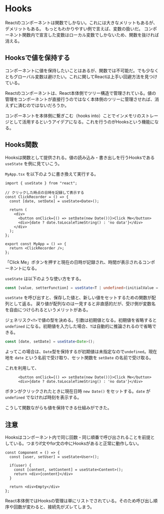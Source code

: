 # Hooks

Reactのコンポーネントは関数でしかない。これには大きなメリットもあるが、デメリットもある。
もっともわかりやすい例で言えば、変数の扱いだ。
コンポーネント関数内で宣言した変数はローカル変数でしかないため、関数を抜ければ消える。

## Hooksで値を保持する

コンポーネントに値を保持したいことはあるが、関数では不可能だ。でも少なくともグローバル変数は避けたい。これに関してReactは上手い回避方法を見つけている。

Reactのコンポーネントは、React本体側でツリー構造で管理されている。値の管理をコンポーネントが直接行うのではなく本体側のツリーに管理させれば、消えずに済むのではないだろうか。

コンポーネントを本体側に繋ぎこむ（hooks into）ことでインメモリのストレージとして活用するというアイデアになる。これを行うのがHooksという機能になる。

## Hooks関数

Hooksは関数として提供される。値の読み込み・書き出しを行うHooksである `useState` を例に見ていこう。

`MyApp.tsx` を以下のように書き換えて実行する。

```tsx
import { useState } from "react";

// クリックした時点の日時を記録して表示する
const ClickRecorder = () => {
  const [date, setDate] = useState<Date>();

  return (
    <div>
      <button onClick={() => setDate(new Date())}>Click Me</button>
      <div>{date ? date.toLocaleTimeString() : 'no data'}</div>
    </div>
  );
};

export const MyApp = () => {
  return <ClickRecorder />;
};
```

「Click Me」ボタンを押すと現在の日時が記録され、時間が表示されるコンポーネントになる。

`useState` は以下のような使い方をする。

```ts
const [value, setterFunction] = useState<T | undefined>(initialValue = undefined)
```

`useState` を呼び出すと、保存した値と、新しい値をセットするための関数が配列として返る。
戻り値が配列なのは一見すると非直感的だが、受け側が変数名を自由につけられるというメリットがある。

ジェネリスク`<T>`で値の型を決める。引数は初期値となる。初期値を省略すると `undefined` になる。初期値を入力した場合、`T`は自動的に推論されるので省略できる。

```ts
const [date, setDate] = useState<Date>();
```

よってこの場合は、`Date`型を保持するが初期値は未指定なので`undefined`。現在地を `date` という名前で受け取り、セット関数を `setDate` の名前で受け取る。

これを利用して、

```tsx
      <button onClick={() => setDate(new Date())}>Click Me</button>
      <div>{date ? date.toLocaleTimeString() : 'no data'}</div>
```

ボタンがクリックされたときに現在日時 `new Date()` をセットする。`date` が `undefined` でなければ時刻を表示する。

こうして関数ながらも値を保持できる仕組みができた。

## 注意

Hooksはコンポーネント内で同じ回数・同じ順番で呼び出されることを前提としている。つまりif文やfor文の中にHooksがあると正常に動作しない。

```tsx
const Component = () => {
  const [user, setUser] = useState<User>();

  if(user) {
    const [content, setContent] = useState<Content>();
    return <div>{content}</div>
  }

  return <div>Empty</div>
};
```

React本体側ではHooksの管理は単にリストでされている。そのため呼び出し順序や回数が変わると、接続先がズレてしまう。